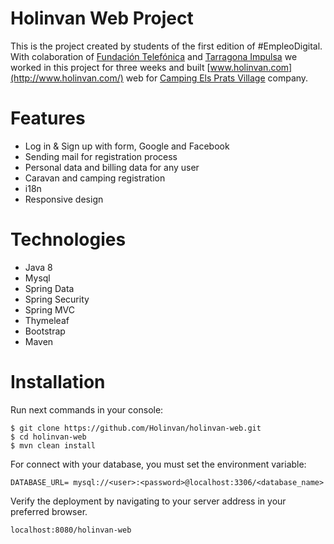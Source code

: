 # Holinvan Web Project

This is the project created by students of the first edition of #EmpleoDigital. With colaboration of [Fundación Telefónica](https://www.fundaciontelefonica.com/) and [Tarragona Impulsa](https://www.tarragona.cat/empreses/tarragonaimpulsa) we worked in this project for three weeks and built [www.holinvan.com](http://www.holinvan.com/) web for [Camping Els Prats Village](http://www.campingelsprats.com/) company.  

# Features

  - Log in & Sign up with form, Google and Facebook 
  - Sending mail for registration process
  - Personal data and billing data for any user
  - Caravan and camping registration
  - i18n
  - Responsive design

# Technologies

  - Java 8
  - Mysql
  - Spring Data
  - Spring Security
  - Spring MVC
  - Thymeleaf
  - Bootstrap
  - Maven

# Installation

Run next commands in your console:

    $ git clone https://github.com/Holinvan/holinvan-web.git
    $ cd holinvan-web
    $ mvn clean install
    
For connect with your database, you must set the environment variable:

    DATABASE_URL= mysql://<user>:<password>@localhost:3306/<database_name>

Verify the deployment by navigating to your server address in your preferred browser.

    localhost:8080/holinvan-web